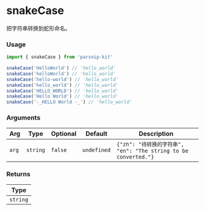 # snakeCase
      
把字符串转换到蛇形命名。

### Usage

```ts
import { snakeCase } from 'parsnip-kit'

snakeCase('HelloWorld') // 'hello_world'
snakeCase('helloWorld') // 'hello_world'
snakeCase('hello-world') // 'hello_world'
snakeCase('hello_world') // 'hello_world'
snakeCase('HELLO_WORLD') // 'hello_world'
snakeCase('Hello World') // 'hello_world'
snakeCase('-_HELLO World -_') // 'hello_world'
```

      
### Arguments
      
| Arg | Type | Optional | Default | Description |
| --- | --- | --- | --- | --- |
| `arg` | `string` | `false` | `undefined` | `{"zh": "待转换的字符串", "en": "The string to be converted."}` |
      
### Returns

| Type |
| ---  |
| `string`  |